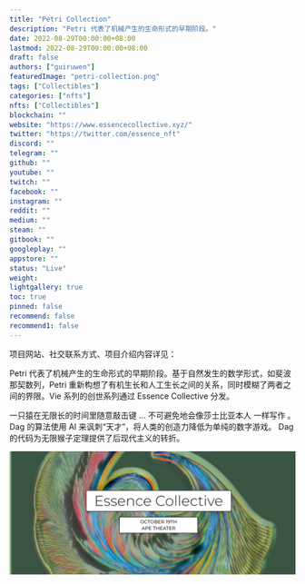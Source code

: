 ```yaml
---
title: "Petri Collection"
description: "Petri 代表了机械产生的生命形式的早期阶段。"
date: 2022-08-29T00:00:00+08:00
lastmod: 2022-08-29T00:00:00+08:00
draft: false
authors: ["guiruwen"]
featuredImage: "petri-collection.png"
tags: ["Collectibles"]
categories: ["nfts"]
nfts: ["Collectibles"]
blockchain: ""
website: "https://www.essencecollective.xyz/"
twitter: "https://twitter.com/essence_nft"
discord: ""
telegram: ""
github: ""
youtube: ""
twitch: ""
facebook: ""
instagram: ""
reddit: ""
medium: ""
steam: ""
gitbook: ""
googleplay: ""
appstore: ""
status: "Live"
weight: 
lightgallery: true
toc: true
pinned: false
recommend: false
recommend1: false
---
```

项目网站、社交联系方式、项目介绍内容详见：

Petri 代表了机械产生的生命形式的早期阶段。基于自然发生的数学形式，如斐波那契数列，Petri 重新构想了有机生长和人工生长之间的关系，同时模糊了两者之间的界限。Vie 系列的创世系列通过 Essence Collective 分发。

一只猿在无限长的时间里随意敲击键 ... 不可避免地会像莎士比亚本人
一样写作 。Dag 的算法使用 AI 来讽刺“天才”，将人类的创造力降低为单纯的数字游戏。 Dag 的代码为无限猴子定理提供了后现代主义的转折。

![nft](01.png)